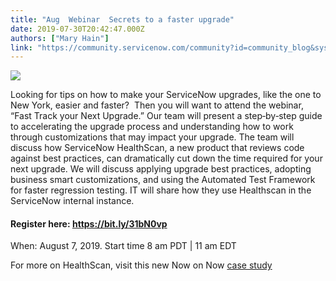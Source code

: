 ```yaml
---
title: "Aug  Webinar  Secrets to a faster upgrade"
date: 2019-07-30T20:42:47.000Z
authors: ["Mary Hain"]
link: "https://community.servicenow.com/community?id=community_blog&sys_id=1b2ba050db47ff845ed4a851ca961950"
---
```

<p><img style="max-width: 100%; max-height: 480px;" src="https://community.servicenow.com/49768459db47bb88fff8a345ca96197b.iix" /></p>
<p>Looking for tips on how to make your ServiceNow upgrades, like the one to New York, easier and faster?  Then you will want to attend the webinar, “Fast Track your Next Upgrade.” Our team will present a step‑by‑step guide to accelerating the upgrade process and understanding how to work through customizations that may impact your upgrade. The team will discuss how ServiceNow HealthScan, a new product that reviews code against best practices, can dramatically cut down the time required for your next upgrade. We will discuss applying upgrade best practices, adopting business smart customizations, and using the Automated Test Framework for faster regression testing. IT will share how they use Healthscan in the ServiceNow internal instance.</p>
<h4>Register here: <a href="https://bit.ly/31bN0vp" rel="nofollow">https://bit.ly/31bN0vp</a></h4>
<p>When: August 7, 2019. Start time 8 am PDT | 11 am EDT</p>
<p>For more on HealthScan, visit this new Now on Now <a title="Now on Now HealthScan case study" href="https://www.servicenow.com/content/dam/servicenow-assets/public/en-us/doc-type/resource-center/case-study/cs-healthscan.pdf" rel="nofollow">case study</a></p>